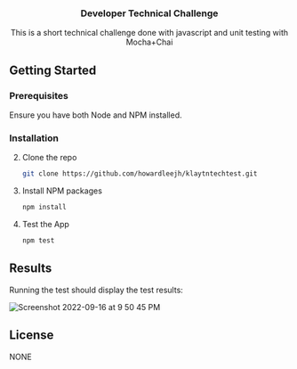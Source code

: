 <h3 align="center">Developer Technical Challenge</h3>

  <p align="center">
   This is a short technical challenge done with javascript and unit testing with Mocha+Chai
  </p>
</div>

<!-- GETTING STARTED -->
## Getting Started

### Prerequisites

Ensure you have both Node and NPM installed.

### Installation

2. Clone the repo
   ```sh
   git clone https://github.com/howardleejh/klaytntechtest.git
   ```
3. Install NPM packages
   ```sh
   npm install
   ```
4. Test the App
   ```sh
   npm test
   ```



<!-- USAGE EXAMPLES -->
## Results

Running the test should display the test results:

![Screenshot 2022-09-16 at 9 50 45 PM](https://user-images.githubusercontent.com/49562978/190654812-a0fbf7cb-6b11-4c0c-87e8-03f0ae00584c.png)

<!-- LICENSE -->
## License

NONE
